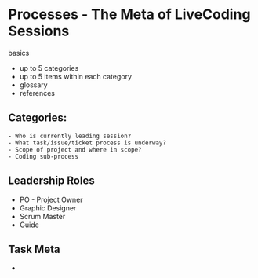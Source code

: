 # Processes - The Meta of LiveCoding Sessions

basics

- up to 5 categories
- up to 5 items within each category
- glossary
- references

## Categories:
    - Who is currently leading session?
    - What task/issue/ticket process is underway?
    - Scope of project and where in scope?
    - Coding sub-process

## Leadership Roles

- PO - Project Owner
- Graphic Designer
- Scrum Master
- Guide

## Task Meta

- 